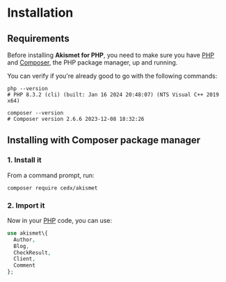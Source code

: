 # Installation

## Requirements
Before installing **Akismet for PHP**, you need to make sure you have [PHP](https://www.php.net)
and [Composer](https://getcomposer.org), the PHP package manager, up and running.
	
You can verify if you're already good to go with the following commands:

```shell
php --version
# PHP 8.3.2 (cli) (built: Jan 16 2024 20:48:07) (NTS Visual C++ 2019 x64)

composer --version
# Composer version 2.6.6 2023-12-08 18:32:26
```

## Installing with Composer package manager

### 1. Install it
From a command prompt, run:

```shell
composer require cedx/akismet
```

### 2. Import it
Now in your [PHP](https://www.php.net) code, you can use:

```php
use akismet\{
  Author,
  Blog,
  CheckResult,
  Client,
  Comment
};
```
